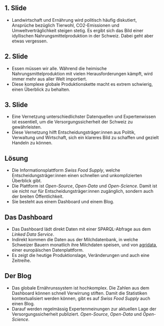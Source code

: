 ## 1. Slide

- Landwirtschaft und Ernährung wird politisch häufig diskutiert, Ansprüche bezüglich Tierwohl, CO2-Emissionen und Umweltverträglichkeit steigen stetig. Es ergibt sich das Bild einer idyllischen Nahrungsmittelproduktion in der Schweiz. Dabei geht aber etwas vergessen.

## 2. Slide

- Essen müssen wir alle. Während die heimische Nahrungsmittelproduktion mit vielen Herausforderungen kämpft, wird immer mehr aus aller Welt importiert.
- Diese komplexe globale Produktionskette macht es extrem schwierig, einen Überblick zu behalten.

## 3. Slide

- Eine Vernetzung unterschiedlichster Datenquellen und Expertenwissen ist essentiell, um die Versorgungssicherheit der Schweiz zu gewährleisten.
- Diese Vernetzung hilft Entscheidungsträger:innen aus Politik, Verwaltung und Wirtschaft, sich ein klareres Bild zu schaffen und gezielt Handeln zu können.

## Lösung

- Die Informationsplattform *Swiss Food Supply*, welche Entscheidungsträger:innen einen schnellen und unkomplizierten Überblick gibt.
- Die Plattform ist *Open-Source*, *Open-Data* und *Open-Science*. Damit ist sie nicht nur für Entscheidungsträger:innen zugänglich, sondern auch der breiten Öffentlichkeit.
- Sie besteht aus einem Dashboard und einem Blog.

## Das Dashboard

- Das Dashboard lädt direkt Daten mit einer SPARQL-Abfrage aus dem *Linked Data Service*.
- Indirekt kommen die Daten aus der Milchdatenbank, in welche Schweizer Bauern monatlich ihre Milchdaten speisen, und von [agridata](https://agridata.ec.europa.eu/), einer europäischen Datenplattform.
- Es zeigt die heutige Produktionslage, Veränderungen und auch eine Zeitreihe.

## Der Blog

- Das globale Ernährunssystem ist hochkomplex. Die Zahlen aus dem Dashboard können schnell Verwirrung stiften. Damit die Statistiken kontextualisiert werden können, gibt es auf *Swiss Food Supply* auch einen Blog.
- Darauf werden regelmässig Expertenmeinungen zur aktuellen Lage der Versorgungssicherheit publiziert. *Open-Source*, *Open-Data* und *Open-Science*.